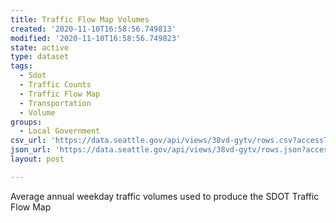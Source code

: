 ```yaml
---
title: Traffic Flow Map Volumes
created: '2020-11-10T16:58:56.749813'
modified: '2020-11-10T16:58:56.749823'
state: active
type: dataset
tags:
  - Sdot
  - Traffic Counts
  - Traffic Flow Map
  - Transportation
  - Volume
groups:
  - Local Government
csv_url: 'https://data.seattle.gov/api/views/38vd-gytv/rows.csv?accessType=DOWNLOAD'
json_url: 'https://data.seattle.gov/api/views/38vd-gytv/rows.json?accessType=DOWNLOAD'
layout: post

---
```

Average annual weekday traffic volumes used to produce the SDOT Traffic Flow Map
